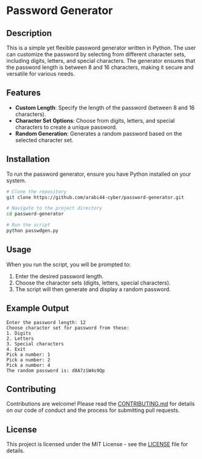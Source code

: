 
# Password Generator

## Description
This is a simple yet flexible password generator written in Python. The user can customize the password by selecting from different character sets, including digits, letters, and special characters. The generator ensures that the password length is between 8 and 16 characters, making it secure and versatile for various needs.

## Features
- **Custom Length**: Specify the length of the password (between 8 and 16 characters).
- **Character Set Options**: Choose from digits, letters, and special characters to create a unique password.
- **Random Generation**: Generates a random password based on the selected character set.

## Installation
To run the password generator, ensure you have Python installed on your system.

```bash
# Clone the repository
git clone https://github.com/arabi44-cyber/password-generator.git

# Navigate to the project directory
cd password-generator

# Run the script
python passwdgen.py
```

## Usage
When you run the script, you will be prompted to:
1. Enter the desired password length.
2. Choose the character sets (digits, letters, special characters).
3. The script will then generate and display a random password.

## Example Output
```
Enter the password length: 12
Choose character set for password from these:
1. Digits
2. Letters
3. Special characters
4. Exit
Pick a number: 1
Pick a number: 2
Pick a number: 4
The random password is: d8A7z1W4s9Qp
```

## Contributing
Contributions are welcome! Please read the [CONTRIBUTING.md](CONTRIBUTING.md) for details on our code of conduct and the process for submitting pull requests.

## License
This project is licensed under the MIT License - see the [LICENSE](LICENSE) file for details.
